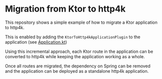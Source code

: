 # Migration from Ktor to http4k

This repository shows a simple example of how to migrate a Ktor application to http4k.

This is enabled by adding the `KtorToHttp4kApplicationPlugin` to the application (see [Application.kt](src/main/kotlin/Application.kt#L16))

Using this incremental approach, each Ktor route in the application can be converted to http4k while keeping the application working as a whole. 

Once all routes are migrated, the dependency on Spring can be removed and the application can be deployed as a standalone http4k application.
